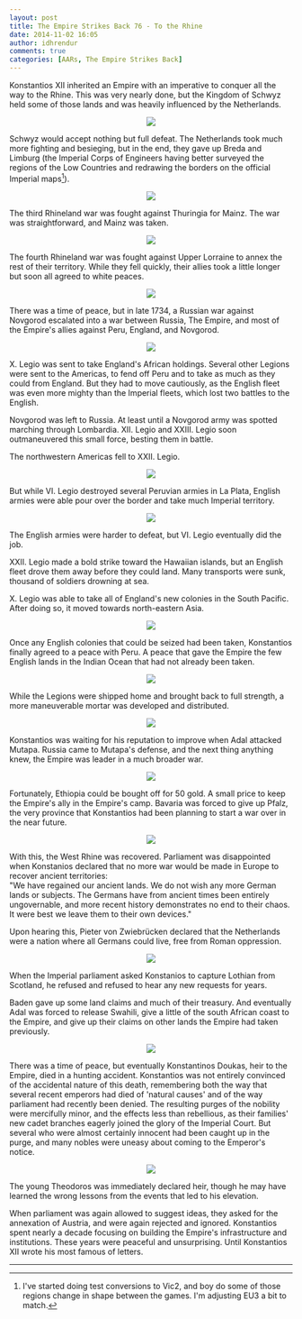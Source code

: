 ```yaml
---
layout: post
title: The Empire Strikes Back 76 - To the Rhine
date: 2014-11-02 16:05
author: idhrendur
comments: true
categories: [AARs, The Empire Strikes Back]
---
```

Konstantios XII inherited an Empire with an imperative to conquer all the way to the Rhine. This was very nearly done, but the Kingdom of Schwyz held some of those lands and was heavily influenced by the Netherlands.  
<p align="center"><img src="/assets/tesb_images/76-1.png"></p>

Schwyz would accept nothing but full defeat. The Netherlands took much more fighting and besieging, but in the end, they gave up Breda and Limburg (the Imperial Corps of Engineers having better surveyed the regions of the Low Countries and redrawing the borders on the official Imperial maps[^1]).  
<p align="center"><img src="/assets/tesb_images/76-2.png"></p>

The third Rhineland war was fought against Thuringia for Mainz. The war was straightforward, and Mainz was taken.  
<p align="center"><img src="/assets/tesb_images/76-3.png"></p>

The fourth Rhineland war was fought against Upper Lorraine to annex the rest of their territory. While they fell quickly, their allies took a little longer but soon all agreed to white peaces.  
<p align="center"><img src="/assets/tesb_images/76-4.png"></p>

There was a time of peace, but in late 1734, a Russian war against Novgorod escalated into a war between Russia, The Empire, and most of the Empire's allies against Peru, England, and Novgorod.  
<p align="center"><img src="/assets/tesb_images/76-5.png"></p>

X. Legio was sent to take England's African holdings. Several other Legions were sent to the Americas, to fend off Peru and to take as much as they could from England. But they had to move cautiously, as the English fleet was even more mighty than the Imperial fleets, which lost two battles to the English.  

Novgorod was left to Russia. At least until a Novgorod army was spotted marching through Lombardia. XII. Legio and XXIII. Legio soon outmaneuvered this small force, besting them in battle.  

The northwestern Americas fell to XXII. Legio.  
<p align="center"><img src="/assets/tesb_images/76-6.png"></p>

But while VI. Legio destroyed several Peruvian armies in La Plata, English armies were able pour over the border and take much Imperial territory.  
<p align="center"><img src="/assets/tesb_images/76-7.png"></p>

The English armies were harder to defeat, but VI. Legio eventually did the job.  

XXII. Legio made a bold strike toward the Hawaiian islands, but an English fleet drove them away before they could land. Many transports were sunk, thousand of soldiers drowning at sea.  

X. Legio was able to take all of England's new colonies in the South Pacific. After doing so, it moved towards north-eastern Asia.  
<p align="center"><img src="/assets/tesb_images/76-8.png"></p>

Once any English colonies that could be seized had been taken, Konstantios finally agreed to a peace with Peru. A peace that gave the Empire the few English lands in the Indian Ocean that had not already been taken.  
<p align="center"><img src="/assets/tesb_images/76-9.png"></p>

While the Legions were shipped home and brought back to full strength, a more maneuverable mortar was developed and distributed.  
<p align="center"><img src="/assets/tesb_images/76-10.png"></p>

Konstantios was waiting for his reputation to improve when Adal attacked Mutapa. Russia came to Mutapa's defense, and the next thing anything knew, the Empire was leader in a much broader war.  
<p align="center"><img src="/assets/tesb_images/76-11.png"></p>

Fortunately, Ethiopia could be bought off for 50 gold. A small price to keep the Empire's ally in the Empire's camp. Bavaria was forced to give up Pfalz, the very province that Konstantios had been planning to start a war over in the near future.  
<p align="center"><img src="/assets/tesb_images/76-12.png"></p>

With this, the West Rhine was recovered. Parliament was disappointed when Konstanios declared that no more war would be made in Europe to recover ancient territories:  
"We have regained our ancient lands. We do not wish any more German lands or subjects. The Germans have from ancient times been entirely ungovernable, and more recent history demonstrates no end to their chaos. It were best we leave them to their own devices."  

Upon hearing this, Pieter von Zwiebrücken declared that the Netherlands were a nation where all Germans could live, free from Roman oppression.  
<p align="center"><img src="/assets/tesb_images/76-13.png"></p>

When the Imperial parliament asked Konstanios to capture Lothian from Scotland, he refused and refused to hear any new requests for years.  

Baden gave up some land claims and much of their treasury. And eventually Adal was forced to release Swahili, give a little of the south African coast to the Empire, and give up their claims on other lands the Empire had taken previously.  
<p align="center"><img src="/assets/tesb_images/76-14.png"></p>

There was a time of peace, but eventually Konstantinos Doukas, heir to the Empire, died in a hunting accident. Konstantios was not entirely convinced of the accidental nature of this death, remembering both the way that several recent emperors had died of 'natural causes' and of the way parliament had recently been denied. The resulting purges of the nobility were mercifully minor, and the effects less than rebellious, as their families' new cadet branches eagerly joined the glory of the Imperial Court. But several who were almost certainly innocent had been caught up in the purge, and many nobles were uneasy about coming to the Emperor's notice.  
<p align="center"><img src="/assets/tesb_images/76-15.png"></p>

The young Theodoros was immediately declared heir, though he may have learned the wrong lessons from the events that led to his elevation.  

When parliament was again allowed to suggest ideas, they asked for the annexation of Austria, and were again rejected and ignored. Konstantios spent nearly a decade focusing on building the Empire's infrastructure and institutions. These years were peaceful and unsurprising. Until Konstantios XII wrote his most famous of letters.  

<hr />

[^1]: I've started doing test conversions to Vic2, and boy do some of those regions change in shape between the games. I'm adjusting EU3 a bit to match.
